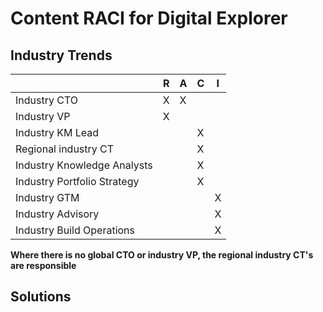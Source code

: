 # Content RACI for Digital Explorer

## Industry Trends

|| R|	A|	C|	I|
|---|---|---|---|---|
|Industry CTO|	X|	X		
|Industry VP|		X		
|Industry KM Lead|	|	|	X	
|Regional industry CT|	|	|			X	
|Industry Knowledge Analysts|	|	|			X	
|Industry Portfolio Strategy|	|	|			X	
|Industry GTM|	|	| |				X
|Industry Advisory|	|	| |				X
|Industry Build Operations	|	|	| |			X

**Where there is no global CTO or industry VP, the regional industry CT's are responsible**

## Solutions



